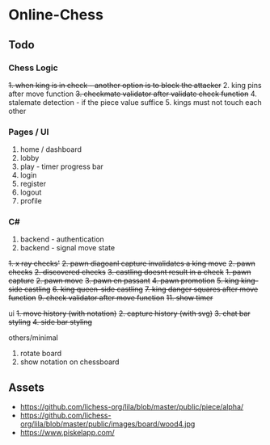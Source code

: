 # Online-Chess

## Todo

### Chess Logic
~~1. when king is in check - another option is to block the attacker~~
2. king pins after move function
~~3. checkmate validator after validate check function~~
4. stalemate detection - if the piece value suffice
5. kings must not touch each other

### Pages / UI
1. home / dashboard 
2. lobby 
3. play - timer progress bar  
4. login
5. register
6. logout
7. profile

### C#
1. backend - authentication
2. backend - signal move state

~~1. x ray checks'~~
~~2. pawn diagoanl capture invalidates a king move~~
~~2. pawn checks~~
~~2. discovered checks~~
~~3. castling doesnt result in a check~~ 
~~1. pawn capture~~
~~2. pawn move~~
~~3. pawn en passant~~
~~4. pawn promotion~~
~~5. king king-side castling~~
~~6. king queen-side castling~~
~~7. king danger squares after move function~~
~~9. check validator after move function~~
~~11. show timer~~


ui
~~1. move history (with notation)~~
~~2. capture history (with svg)~~
~~3. chat bar styling~~
~~4. side bar styling~~

others/minimal
1. rotate board
2. show notation on chessboard 

## Assets 
- https://github.com/lichess-org/lila/blob/master/public/piece/alpha/
- https://github.com/lichess-org/lila/blob/master/public/images/board/wood4.jpg
- https://www.piskelapp.com/

